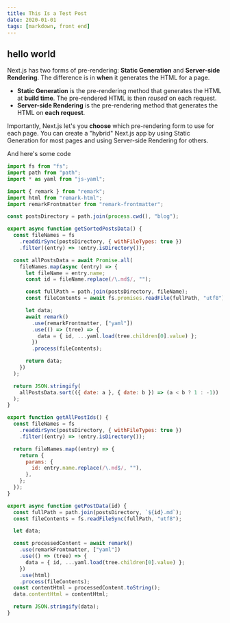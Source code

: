```yaml
---
title: This Is a Test Post
date: 2020-01-01
tags: [markdown, front end]
---
```


## hello world

Next.js has two forms of pre-rendering: **Static Generation** and **Server-side Rendering**. The difference is in **when** it generates the HTML for a page.

- **Static Generation** is the pre-rendering method that generates the HTML at **build time**. The pre-rendered HTML is then _reused_ on each request.
- **Server-side Rendering** is the pre-rendering method that generates the HTML on **each request**.

Importantly, Next.js let's you **choose** which pre-rendering form to use for each page. You can create a "hybrid" Next.js app by using Static Generation for most pages and using Server-side Rendering for others.

And here's some code

```js
import fs from "fs";
import path from "path";
import * as yaml from "js-yaml";

import { remark } from "remark";
import html from "remark-html";
import remarkFrontmatter from "remark-frontmatter";

const postsDirectory = path.join(process.cwd(), "blog");

export async function getSortedPostsData() {
  const fileNames = fs
    .readdirSync(postsDirectory, { withFileTypes: true })
    .filter((entry) => !entry.isDirectory());

  const allPostsData = await Promise.all(
    fileNames.map(async (entry) => {
      let fileName = entry.name;
      const id = fileName.replace(/\.md$/, "");

      const fullPath = path.join(postsDirectory, fileName);
      const fileContents = await fs.promises.readFile(fullPath, "utf8");

      let data;
      await remark()
        .use(remarkFrontmatter, ["yaml"])
        .use(() => (tree) => {
          data = { id, ...yaml.load(tree.children[0].value) };
        })
        .process(fileContents);

      return data;
    })
  );

  return JSON.stringify(
    allPostsData.sort(({ date: a }, { date: b }) => (a < b ? 1 : -1))
  );
}

export function getAllPostIds() {
  const fileNames = fs
    .readdirSync(postsDirectory, { withFileTypes: true })
    .filter((entry) => !entry.isDirectory());

  return fileNames.map((entry) => {
    return {
      params: {
        id: entry.name.replace(/\.md$/, ""),
      },
    };
  });
}

export async function getPostData(id) {
  const fullPath = path.join(postsDirectory, `${id}.md`);
  const fileContents = fs.readFileSync(fullPath, "utf8");

  let data;

  const processedContent = await remark()
    .use(remarkFrontmatter, ["yaml"])
    .use(() => (tree) => {
      data = { id, ...yaml.load(tree.children[0].value) };
    })
    .use(html)
    .process(fileContents);
  const contentHtml = processedContent.toString();
  data.contentHtml = contentHtml;

  return JSON.stringify(data);
}
```
